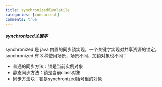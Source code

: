 ```yaml
---
title: synchronized和volatile
categories: [concurrent]
comments: true
---
```


##### synchronized关键字
synchronized 是 java 内置的同步锁实现，一个关键字实现对共享资源的锁定。synchronized 有 3 种使用场景，场景不同，加锁对象也不同：
* 普通的同步方法：锁是当前实例对象
* 静态同步方法：锁是当前class对象
* 同步方法块：锁是synchronized括号里的对象